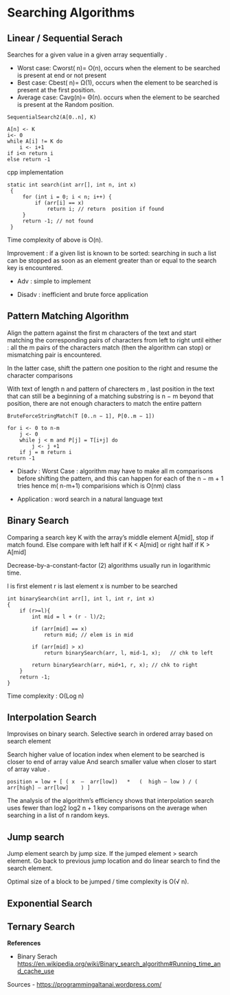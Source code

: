 # Searching Algorithms 

## Linear / Sequential Serach
Searches for a given value in a given array sequentially .

- Worst case: Cworst( n)= O(n), occurs when the element to be searched is present at end or not present
- Best case: Cbest( n)= Ω(1), occurs when the element to be searched is present at the first position.
- Average case: Cavg(n)= Θ(n). occurs when the element to be searched is present at the Random position.

```
SequentialSearch2(A[0..n], K)

A[n] <- K
i<- 0 
while A[i] != K do 
    i <- i+1
if i<n return i 
else return -1
```
cpp implementation 
```
static int search(int arr[], int n, int x)
 {
     for (int i = 0; i < n; i++) {
         if (arr[i] == x)
             return i; // return  position if found
     }
     return -1; // not found
 }
```
Time complexity of above is O(n).

Improvement : if a given list is known to be sorted: searching in such a list can be stopped as soon as an element greater than or equal to the search key is encountered.

- Adv : simple to implement

- Disadv : inefficient and brute force application

## Pattern Matching Algorithm

Align the pattern against the first m characters of the text and start matching the corresponding pairs of characters from left to right until either : all the m pairs of the characters match (then the algorithm can stop) or mismatching pair is encountered.

In the latter case, shift the pattern one position to the right and resume the character comparisons

With text of length n and pattern of charecters m , last position in the text that can still be a beginning of a matching substring is n − m beyond that position, there are not enough characters to match the entire pattern

```
BruteForceStringMatch(T [0..n − 1], P[0..m − 1])

for i <- 0 to n-m 
    j <- 0
    while j < m and P[j] = T[i+j] do
        j <- j +1
    if j = m return i 
return -1
```

- Disadv : Worst Case : algorithm may have to make all m comparisons before shifting the pattern, and this can happen for each of the n − m + 1 tries hence m( n-m+1) comparisions which is O(nm) class

- Application : word search in a natural language text

## Binary Search
Comparing a search key K with the array’s middle element A[mid], stop if match found. Else compare with left half if K < A[mid] or right half if K > A[mid]

Decrease-by-a-constant-factor (2) algorithms usually run in logarithmic time.

l is first element
r is last element
x is number to be searched

```
int binarySearch(int arr[], int l, int r, int x)
{
    if (r>=l){
        int mid = l + (r - l)/2;    
 
        if (arr[mid] == x)
            return mid; // elem is in mid
 
        if (arr[mid] > x)
            return binarySearch(arr, l, mid-1, x);   // chk to left
 
        return binarySearch(arr, mid+1, r, x); // chk to right
    }
    return -1;
}
```
Time complexity : O(Log n)

## Interpolation Search

Improvises on binary search. Selective search in ordered array based on search element

Search higher value of location index when element to be searched is closer to end of array value And search smaller value when closer to start of array value .
```
position = low + [ ( x  –  arr[low])   *   (  high – low ) / (   arr[high] – arr[low]    ) ]
```
The analysis of the algorithm’s efficiency shows that interpolation search uses fewer than log2 log2 n + 1 key comparisons on the average when searching in a list of n random keys.

## Jump search

Jump element search by jump size. If the jumped element > search element. Go back to previous jump location and do linear search to find the search element.

Optimal size of a block to be jumped / time complexity is O(√ n).

## Exponential Search

## Ternary Search

**References**
- Binary Serach https://en.wikipedia.org/wiki/Binary_search_algorithm#Running_time_and_cache_use 

Sources - https://programmingaltanai.wordpress.com/



